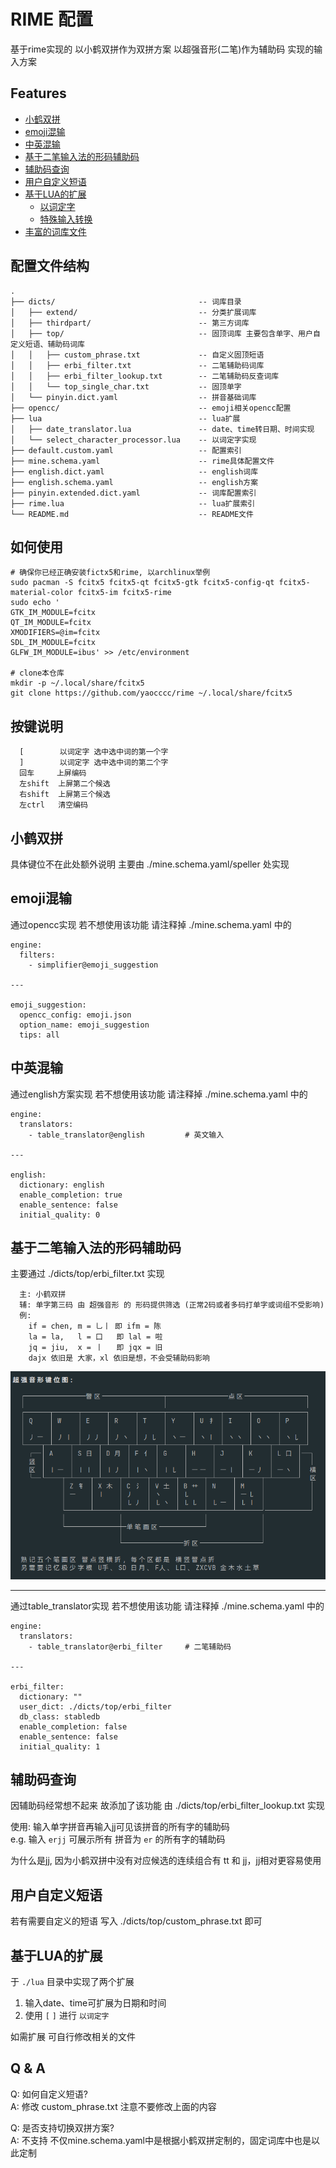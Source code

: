 # RIME 配置

基于rime实现的 以小鹤双拼作为双拼方案 以超强音形(二笔)作为辅助码 实现的输入方案

## Features

- [小鹤双拼](#小鹤双拼)
- [emoji混输](#emoji混输)
- [中英混输](#中英混输)
- [基于二笔输入法的形码辅助码](#基于二笔输入法的形码辅助码)
- [辅助码查询](#辅助码查询)
- [用户自定义短语](#用户自定义短语) 
- [基于LUA的扩展](#基于LUA的扩展)
  - [以词定字](#基于LUA的扩展)
  - [特殊输入转换](#基于LUA的扩展)
- [丰富的词库文件](#NULL)

## 配置文件结构

```plaintext
.
├── dicts/                                -- 词库目录
│   ├── extend/                           -- 分类扩展词库
│   ├── thirdpart/                        -- 第三方词库
│   ├── top/                              -- 固顶词库 主要包含单字、用户自定义短语、辅助码词库
│   │   ├── custom_phrase.txt             -- 自定义固顶短语
│   │   ├── erbi_filter.txt               -- 二笔辅助码词库
│   │   ├── erbi_filter_lookup.txt        -- 二笔辅助码反查词库
│   │   └── top_single_char.txt           -- 固顶单字
│   └── pinyin.dict.yaml                  -- 拼音基础词库
├── opencc/                               -- emoji相关opencc配置
├── lua                                   -- lua扩展
│   ├── date_translator.lua               -- date、time转日期、时间实现
│   └── select_character_processor.lua    -- 以词定字实现
├── default.custom.yaml                   -- 配置索引
├── mine.schema.yaml                      -- rime具体配置文件
├── english.dict.yaml                     -- english词库
├── english.schema.yaml                   -- english方案
├── pinyin.extended.dict.yaml             -- 词库配置索引
├── rime.lua                              -- lua扩展索引
└── README.md                             -- README文件
```

## 如何使用

```shell
# 确保你已经正确安装fictx5和rime, 以archlinux举例
sudo pacman -S fcitx5 fcitx5-qt fcitx5-gtk fcitx5-config-qt fcitx5-material-color fcitx5-im fcitx5-rime
sudo echo '
GTK_IM_MODULE=fcitx
QT_IM_MODULE=fcitx
XMODIFIERS=@im=fcitx
SDL_IM_MODULE=fcitx
GLFW_IM_MODULE=ibus' >> /etc/environment

# clone本仓库
mkdir -p ~/.local/share/fcitx5
git clone https://github.com/yaocccc/rime ~/.local/share/fcitx5
```

## 按键说明

```plaintext
  [        以词定字 选中选中词的第一个字
  ]        以词定字 选中选中词的第二个字
  回车     上屏编码
  左shift  上屏第二个候选
  右shift  上屏第三个候选
  左ctrl   清空编码
```

## 小鹤双拼

具体键位不在此处额外说明 主要由 ./mine.schema.yaml/speller 处实现

## emoji混输

通过opencc实现 若不想使用该功能 请注释掉 ./mine.schema.yaml 中的

```plaintext
engine:
  filters:
    - simplifier@emoji_suggestion

---

emoji_suggestion:
  opencc_config: emoji.json
  option_name: emoji_suggestion
  tips: all
```

## 中英混输

通过english方案实现 若不想使用该功能 请注释掉 ./mine.schema.yaml 中的

```plaintext
engine:
  translators:
    - table_translator@english         # 英文输入

---

english:
  dictionary: english
  enable_completion: true
  enable_sentence: false
  initial_quality: 0
```

## 基于二笔输入法的形码辅助码

主要通过 ./dicts/top/erbi_filter.txt 实现

```plaintext
  主: 小鹤双拼
  辅: 单字第三码 由 超强音形 的 形码提供筛选 (正常2码或者多码打单字或词组不受影响)
  例:
    if = chen, m = 乚丨 即 ifm = 陈
    la = la,   l = 口   即 lal = 啦
    jq = jiu,  x = 丨   即 jqx = 旧
    dajx 依旧是 大家，xl 依旧是想，不会受辅助码影响
```

![erbi](./erbi.png)

[^_^]: 超强音形键位图:
         ┌───────────────瞥区───────────────┬───────────────点区───────────────┐
         │                                  │                                  │
         ┌──────┬──────┬──────┬──────┬──────┬──────┬──────┬──────┬──────┬──────┐
         │ Q    │ W    │ E    │ R    │ T    │ Y    │ U 扌 │ I    │ O    │ P    │
         │      │      │      │      │      │      │      │      │      │      │
         │ 丿一 │ 丿丨 │ 丿丿 │ 丿丶 │ 丿乚 │ 丶一 │ 丶丨 │ 丶丶 │ 丶丶 │ 丶乚 │
         └────┬─┴────┬─┴────┬─┴────┬─┴────┬─┴────┬─┴────┬─┴────┬─┴────┬─┴────┬─┘
           ┌──│ A    │ S 日 │ D 月 │ F 亻 │ G    │ H    │ J    │ K    │ L 口 │──┐
           竖 │      │      │      │      │      │      │      │      │      │  │
           区 │ 丨一 │ 丨丨 │ 丨丿 │ 丨丶 │ 丨乚 │ 一一 │ 一丨 │ 一丿 │ 一丶 │  横
           └──└────┬─┴────┬─┴────┬─┴────┬─┴────┬─┴────┬─┴────┬─┴────┬─┴──────┘  区
                   │ Z 钅 │ X 木 │ C 氵 │ V 土 │ B 艹 │ N    │ M    │           │
                   │ 一   │ 丨   │ 丿   │ 丶   │ 乚   │      │ 一乚 │           │
                   │      │      │ 乚丿 │ 乚丶 │ 乚乚 │ 乚一 │ 乚丨 │           │
                   └──────┴──────┴──────┴──────┴──────┴──────┴──────┘───────────┘
                   │             │                    │             │
                   └─────────────┼─单笔画区───────────┘             │
                                 │                                  │
                                 └───────────────折区───────────────┘
         熟记五个笔画区 瞥点竖横折, 每个区都是 横竖瞥点折
         另需要记忆极少字根 U手、SD 日月、F人、L口、ZXCVB 金木水土草

---

通过table_translator实现 若不想使用该功能 请注释掉 ./mine.schema.yaml 中的

```plaintext
engine:
  translators:
    - table_translator@erbi_filter     # 二笔辅助码

---

erbi_filter:
  dictionary: ""
  user_dict: ./dicts/top/erbi_filter
  db_class: stabledb
  enable_completion: false
  enable_sentence: false
  initial_quality: 1
```

## 辅助码查询

因辅助码经常想不起来 故添加了该功能 由 ./dicts/top/erbi_filter_lookup.txt 实现  

使用: 输入单字拼音再输入jj可见该拼音的所有字的辅助码  
e.g. 输入 `erjj` 可展示所有 拼音为 `er` 的所有字的辅助码  

为什么是jj, 因为小鹤双拼中没有对应候选的连续组合有 tt 和 jj，jj相对更容易使用

## 用户自定义短语

若有需要自定义的短语 写入 ./dicts/top/custom_phrase.txt 即可

## 基于LUA的扩展

于 `./lua` 目录中实现了两个扩展

1. 输入date、time可扩展为日期和时间
2. 使用 `[` `]` 进行 `以词定字`

如需扩展 可自行修改相关的文件

## Q & A

Q: 如何自定义短语?  
A: 修改 custom_phrase.txt 注意不要修改上面的内容  

Q: 是否支持切换双拼方案?  
A: 不支持 不仅mine.schema.yaml中是根据小鹤双拼定制的，固定词库中也是以此定制  
